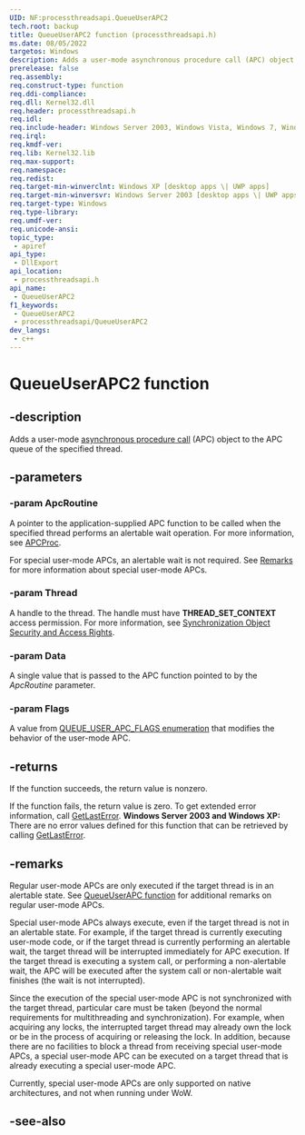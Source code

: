 ```yaml
---
UID: NF:processthreadsapi.QueueUserAPC2
tech.root: backup
title: QueueUserAPC2 function (processthreadsapi.h)
ms.date: 08/05/2022
targetos: Windows
description: Adds a user-mode asynchronous procedure call (APC) object to the APC queue of the specified thread. (QueueUserAPC2)
prerelease: false
req.assembly: 
req.construct-type: function
req.ddi-compliance: 
req.dll: Kernel32.dll
req.header: processthreadsapi.h
req.idl: 
req.include-header: Windows Server 2003, Windows Vista, Windows 7, Windows Server 2008  Windows Server 2008 R2, Windows.h
req.irql: 
req.kmdf-ver: 
req.lib: Kernel32.lib
req.max-support: 
req.namespace: 
req.redist: 
req.target-min-winverclnt: Windows XP [desktop apps \| UWP apps]
req.target-min-winversvr: Windows Server 2003 [desktop apps \| UWP apps]
req.target-type: Windows
req.type-library: 
req.umdf-ver: 
req.unicode-ansi: 
topic_type:
 - apiref
api_type:
 - DllExport
api_location:
 - processthreadsapi.h
api_name:
 - QueueUserAPC2
f1_keywords:
 - QueueUserAPC2
 - processthreadsapi/QueueUserAPC2
dev_langs:
 - c++
---
```


# QueueUserAPC2 function

## -description

Adds a user-mode [asynchronous procedure call](/windows/win32/sync/asynchronous-procedure-calls) (APC) object to the APC queue of the specified thread.

## -parameters

### -param ApcRoutine

A pointer to the application-supplied APC function to be called when the specified thread performs an alertable wait operation. For more information, see [APCProc](/windows/desktop/api/winnt/nc-winnt-papcfunc).

For special user-mode APCs, an alertable wait is not required. See [Remarks](#remarks) for more information about special user-mode APCs.

### -param Thread

A handle to the thread. The handle must have <b>THREAD_SET_CONTEXT</b> access permission. For more information, see [Synchronization Object Security and Access Rights](/windows/desktop/Sync/synchronization-object-security-and-access-rights).

### -param Data

A single value that is passed to the APC function pointed to by the *ApcRoutine* parameter.

### -param Flags

A value from [QUEUE_USER_APC_FLAGS enumeration](ne-processthreadsapi-queue_user_apc_flags.md) that modifies the behavior of the user-mode APC.

## -returns

If the function succeeds, the return value is nonzero.

If the function fails, the return value is zero. To get extended error information, call [GetLastError](/windows/desktop/api/errhandlingapi/nf-errhandlingapi-getlasterror). **Windows Server 2003 and Windows XP:** There are no error values defined for this function that can be retrieved by calling [GetLastError](/windows/desktop/api/errhandlingapi/nf-errhandlingapi-getlasterror).

## -remarks

Regular user-mode APCs are only executed if the target thread is in an alertable state. See [QueueUserAPC function](nf-processthreadsapi-queueuserapc.md) for additional remarks on regular user-mode APCs.

Special user-mode APCs always execute, even if the target thread is not in an alertable state. For example, if the target thread is currently executing user-mode code, or if the target thread is currently performing an alertable wait, the target thread will be interrupted immediately for APC execution. If the target thread is executing a system call, or performing a non-alertable wait, the APC will be executed after the system call or non-alertable wait finishes (the wait is not interrupted).

Since the execution of the special user-mode APC is not synchronized with the target thread, particular care must be taken (beyond the normal requirements for multithreading and synchronization). For example, when acquiring any locks, the interrupted target thread may already own the lock or be in the process of acquiring or releasing the lock. In addition, because there are no facilities to block a thread from receiving special user-mode APCs, a special user-mode APC can be executed on a target thread that is already executing a special user-mode APC.

Currently, special user-mode APCs are only supported on native architectures, and not when running under WoW.

## -see-also

